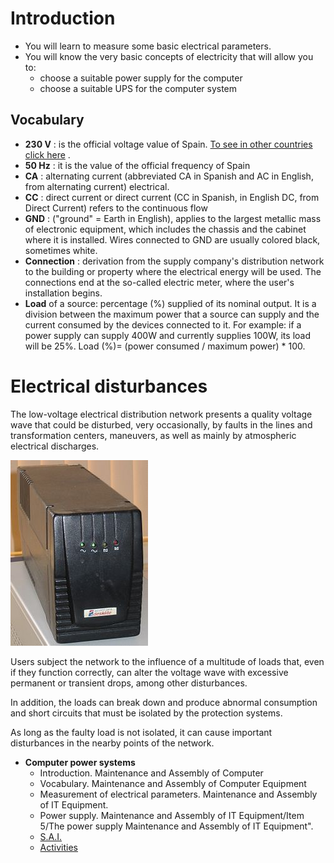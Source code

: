 
# Introduction
- You will learn to measure some basic electrical parameters.
- You will know the very basic concepts of electricity that will allow you to:
    - choose a suitable power supply for the computer
    - choose a suitable UPS for the computer system

  
## Vocabulary

- **230 V** : is the official voltage value of Spain. [To see in other countries click here](https://es.wikipedia.org/wiki/Anexo:Enchufes,_voltajes_y_frecuencias_por_pa%C3%ADs) .
- **50 Hz** : it is the value of the official frequency of Spain
- **CA** : alternating current (abbreviated CA in Spanish and AC in English, from alternating current) electrical.
- **CC** : direct current or direct current (CC in Spanish, in English DC, from Direct Current) refers to the continuous flow
- **GND** : ("ground" = Earth in English), applies to the largest metallic mass of electronic equipment, which includes the chassis and the cabinet where it is installed. Wires connected to GND are usually colored black, sometimes white.
- **Connection** : derivation from the supply company's distribution network to the building or property where the electrical energy will be used. The connections end at the so-called electric meter, where the user's installation begins.
- **Load** of a source: percentage (%) supplied of its nominal output. It is a division between the maximum power that a source can supply and the current consumed by the devices connected to it. For example: if a power supply can supply 400W and currently supplies 100W, its load will be 25%. Load (%)= (power consumed / maximum power) \* 100.

# Electrical disturbances

The low-voltage electrical distribution network presents a quality voltage wave that could be disturbed, very occasionally, by faults in the lines and transformation centers, maneuvers, as well as mainly by atmospheric electrical discharges. 

![UPS](unit1/img/UPSFrontView.jpg)

Users subject the network to the influence of a multitude of loads that, even if they function correctly, can alter the voltage wave with excessive permanent or transient drops, among other disturbances. 

In addition, the loads can break down and produce abnormal consumption and short circuits that must be isolated by the protection systems. 

As long as the faulty load is not isolated, it can cause important disturbances in the nearby points of the network.

- **Computer power systems**
    - Introduction. Maintenance and Assembly of Computer
    - Vocabulary. Maintenance and Assembly of Computer Equipment
    - Measurement of electrical parameters. Maintenance and Assembly of IT Equipment.
    - Power supply.  Maintenance and Assembly of IT Equipment/Item 5/The power supply Maintenance and Assembly of IT Equipment".
    - [S.A.I.](unit1/ups.md)
    - [Activities](unit1/activities.md)